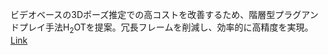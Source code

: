 ビデオベースの3Dポーズ推定での高コストを改善するため、階層型プラグアンドプレイ手法H$_{2}$OTを提案。冗長フレームを削減し、効率的に高精度を実現。
[Link](http://arxiv.org/abs/2509.06956v1)

